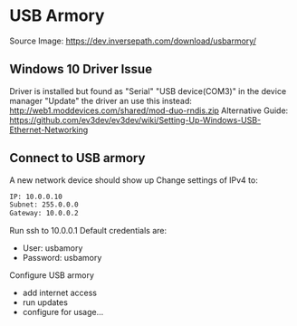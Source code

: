 # USB Armory

Source Image: <https://dev.inversepath.com/download/usbarmory/>

## Windows 10 Driver Issue

Driver is installed but found as "Serial" "USB device(COM3)" in the device manager
"Update" the driver an use this instead: <http://web1.moddevices.com/shared/mod-duo-rndis.zip>
Alternative Guide: <https://github.com/ev3dev/ev3dev/wiki/Setting-Up-Windows-USB-Ethernet-Networking>

## Connect to USB armory

A new network device should show up
Change settings of IPv4 to:

 ``` sh
IP: 10.0.0.10
Subnet: 255.0.0.0
Gateway: 10.0.0.2
```

Run ssh to 10.0.0.1
Default credentials are:

- User: usbamory
- Password: usbamory

Configure USB armory

- add internet access
- run updates
- configure for usage...
